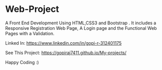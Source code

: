 # Web-Project
A Front End Development Using HTML,CSS3 and Bootstrap .
It includes a Responsive Registration Web Page, A Login page and the Functional Web Pages with a Validation.


Linked In:
https://www.linkedin.com/in/gopi-r-312401175

 See This Project: https://gopiraj7411.github.io/My-projects/

Happy Coding :)
